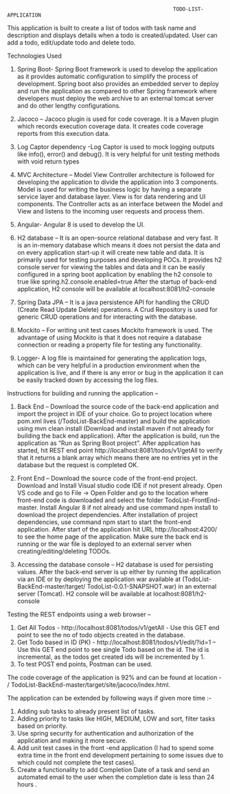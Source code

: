                                                           TODO-LIST-APPLICATION

This application is built to create a list of todos with task name and description and displays details when a todo is created/updated. User can add a todo, edit/update todo and delete todo.

Technologies Used 

1.	Spring Boot- Spring Boot framework is used to develop the application as it provides automatic configuration to simplify the process of development. Spring boot also provides an embedded server to deploy and run the application as compared to other Spring framework where developers must deploy the web archive to an external tomcat server and do other lengthy configurations.

2.	Jacoco – Jacoco plugin is used for code coverage. It is a Maven plugin which records execution coverage data. It creates code coverage reports from this execution data.

3.	Log Captor dependency -Log Captor is used to mock logging outputs like info(), error() and debug(). It is very helpful for unit testing methods with void return types 

4.	MVC Architecture – Model View Controller architecture is followed for developing the application to divide the application into 3 components. Model is used for writing the business logic by having a separate service layer and database layer. View is for data rendering and UI components. The Controller acts as an interface between the Model and View and listens to the incoming user requests and process them.

5.	Angular- Angular 8 is used to develop the UI.

6.	H2 database – It is an open-source relational database and very fast. It is an in-memory database which means it does not persist the data and on every application start-up it will create new table and data. It is primarily used for testing purposes and developing POCs. It provides h2 console server for viewing the tables and data and it can be easily configured in a spring boot application by enabling the h2 console to true like spring.h2.console.enabled=true 
After the startup of back-end application, H2 console will be available at localhost:8081/h2-console
7.	Spring Data JPA – It is a java persistence API for handling the CRUD (Create Read Update Delete) operations. A Crud Repository is used for generic CRUD operations and for interacting with the database.

8.	Mockito – For writing unit test cases Mockito framework is used. The advantage of using Mockito is that it does not require a database connection or reading a property file for testing any functionality.

9.	Logger- A log file is maintained for generating the application logs, which can be very helpful in a production environment when the application is live, and if there is any error or bug in the application it can be easily tracked down by accessing the log files.

Instructions for building and running the application – 

1.	Back End – Download the source code of the back-end application and import the project in IDE of your choice. Go to project location where pom.xml lives (/TodoList-BackEnd-master) and build the application using mvn clean install (Download and install maven if not already for building the back end application). After the application is build, run the application as “Run as Spring Boot project”. After application has started, hit REST end point http://localhost:8081/todos/v1/getAll to verify that it returns a blank array which means there are no entries yet in the database but the request is completed OK.

2.	Front End – Download the source code of the front-end project. Download and Install Visual studio code IDE if not present already. Open VS code and go to File -> Open Folder and go to the location where front-end code is downloaded and select the folder TodoList-FrontEnd-master. Install Angular 8 if not already and use command npm install to download the project dependencies. After installation of project dependencies, use command npm start to start the front-end application. After start of the application hit URL http://localhost:4200/ to see the home page of the application. Make sure the back end is running or the war file is deployed to an external server when creating/editing/deleting TODOs.

3.	Accessing the database console – H2 database is used for persisting values. After the back-end server is up either by running the application via an IDE or by deploying the application war available at (TodoList-BackEnd-master/target/ TodoList-0.0.1-SNAPSHOT.war)  in an external server (Tomcat). H2 console will be available at localhost:8081/h2-console

Testing the REST endpoints using a web browser –
1.	Get All Todos - http://localhost:8081/todos/v1/getAll - Use this GET end point to see the no of todo objects created in the database.
2.	Get Todo based in ID (PK) - http://localhost:8081/todos/v1/edit/?id=1 – Use this GET end point to see single Todo based on the id. The id is incremental, as the todos get created ids will be incremented by 1.
3.	To test POST end points, Postman can be used.

The code coverage of the application is 92% and can be found at location - / TodoList-BackEnd-master/target/site/jacoco/index.html.

The application can be extended by following ways if given more time :-

1.	Adding sub tasks to already present list of tasks.
2.	Adding priority to tasks like HIGH, MEDIUM, LOW and sort, filter tasks based on priority.
3.	Use spring security for authentication and authorization of the application and making it more secure.
4.	Add unit test cases in the front -end application (I had to spend some extra time in the front end development pertaining to some issues due to which could not complete the test cases).  
5.	Create a functionality to add Completion Date of a task and send an automated email to the user when the completion date is less than 24 hours .
